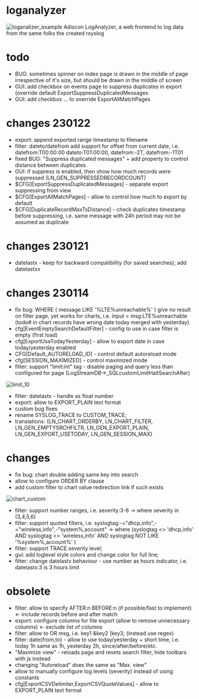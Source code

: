 # loganalyzer

![loganalizer_example](https://user-images.githubusercontent.com/8426197/209875963-b7438f3b-9052-4e8f-9f22-05794e1e54a5.png)
Adiscon LogAnalyzer, a web frontend to log data from the same folks the created rsyslog

# todo
 - BUG: sometimes spinner on index page is drawn in the middle of page irrespective of it's size, but should be drawn in the middle of screen
 - GUI: add checkbox on events page to suppress duplicates in export (override default ExportSuppressDuplicatedMessages
 - GUI: add checkbox ... to override ExportAllMatchPages

# changes 230122
 - export: append exported range timestamp to filename
 - filter: dateto/datefrom add support for offset from current date, i.e. datefrom:T00:00:00 dateto:T01:00:00, datefrom:\-2T, datefrom:\-1T01
 - fixed BUG: "Suppress duplicated messages" + add property to control distance between duplicates
 - GUI: if suppress is enabled, then show how much records were suppressed (LN_GEN_SUPPRESSEDRECORDCOUNT)
 - $CFG[ExportSuppressDuplicatedMessages] - separate export suppressing from view
 - $CFG[ExportAllMatchPages] - allow to control how much to export by default
 - $CFG[DuplicateRecordMaxTsDistance] - check duplicates timestamp before suppressing, i.e. same message with 24h period may not be assumed as duplicate

# changes 230121
 - datelastx - keep for backward compatibility (for saved searches); add datelastxx

# changes 230114
 - fix bug: WHERE ( message LIKE '%LTE%unreachable%' ) give no result on filter page, yet works for charts, i.e. input = msg:LTE%unreachable (todo# in chart records have wrong date today merged with yesterday)
 - cfg[EventEmptySearchDefaultFilter] - config to use in case filter is empty (first load)
 - cfg[ExportUseTodayYesterday] - allow to export date in case today/yesterday enabled 
 - CFG[Default_AUTORELOAD_ID] - control default autoreload mode
 - cfg[SESSION_MAXIMIZED] - control maximized mode
 - filter: support "limit:int" tag - disable paging and query less than configured for page (LogStreamDB->_SQLcustomLimitHaltSearchAfter)
 
![limit_10](https://user-images.githubusercontent.com/8426197/212502393-d05d0cb9-4baf-4008-838b-ce078b6eeb8b.png)

 - filter: datelastx - handle as float number
 - export: allow to EXPORT_PLAIN text format	
 - custom bug fixes
 - rename SYSLOG_TRACE to CUSTOM_TRACE;
 - translations: {LN_CHART_ORDERBY, LN_CHART_FILTER, LN_GEN_EMPTYSRCHFILTR, LN_GEN_EXPORT_PLAIN, LN_GEN_EXPORT_USETODAY, LN_GEN_SESSION_MAX}
 
# changes
 - fix bug: chart double adding same key into search
 - allow to configure ORDER BY clause
 - add custom filter to chart value redirection link if such exists
 
![chart_custom](https://user-images.githubusercontent.com/8426197/210448944-9a67c91c-1ca7-4f00-99ac-a5eebd566927.png)

 - filter: support number ranges, i.e. severity:3-6 -> where severity in (3,4,5,6)
 - filter: support quoted filters, i.e. syslogtag:-="dhcp,info",-="wireless,info",-"system%,account" ->  where (syslogtag <> 'dhcp,info' AND syslogtag <> 'wireless,info' AND syslogtag NOT LIKE '%system%,account%' )
 - filter: support TRACE severity level; 
 - gui: add loglevel style colors and change color for full line; 
 - filter: change datelastx behaviour - use number as hours indicator, i.e. datelastx:3 is 3 hours limit
 
# obsolete
 - filter: allow to specify AFTER:n BEFORE:n (if possible/fast to implement) <- include records before and after match
 - export: configure columns for file export (allow to remove unnecessary columns) <- exclude list of columns
 - filter: allow to OR msg, i.e. key1 &key2 |key3; (instead use regex)
 - filter: date{from,to} - allow to use today/yesterday + short time, i.e. today 1h same as 1h, yesterday 2h, since/after/before/etc.
 - "Maximize view" - reloads page and resets search filter, hide toolbars with js instead
 - changing "Autoreload" does the same as "Max. view"
 - allow to manually configure log levels (severity) instead of using constants
 - cfg[ExportCSVDelimiter,ExportCSVQuoteValues] - allow to EXPORT_PLAIN text format
